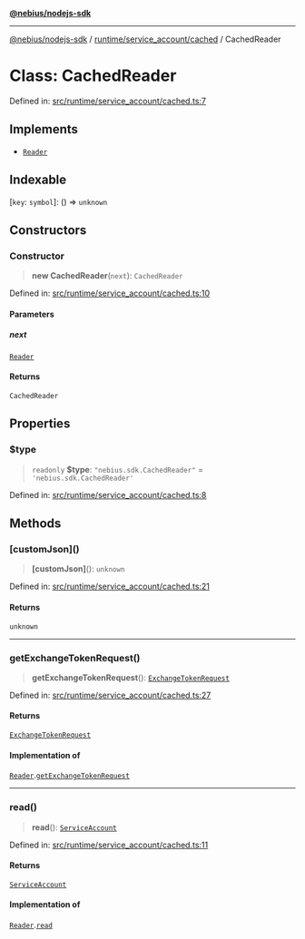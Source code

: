 [**@nebius/nodejs-sdk**](../../../../README.md)

---

[@nebius/nodejs-sdk](../../../../README.md) / [runtime/service_account/cached](../README.md) / CachedReader

# Class: CachedReader

Defined in: [src/runtime/service_account/cached.ts:7](https://github.com/nebius/nodejs-sdk/blob/a37d220b2851e3bf0d396cb03828d544f584df45/src/runtime/service_account/cached.ts#L7)

## Implements

- [`Reader`](../../service_account/interfaces/Reader.md)

## Indexable

\[`key`: `symbol`\]: () => `unknown`

## Constructors

### Constructor

> **new CachedReader**(`next`): `CachedReader`

Defined in: [src/runtime/service_account/cached.ts:10](https://github.com/nebius/nodejs-sdk/blob/a37d220b2851e3bf0d396cb03828d544f584df45/src/runtime/service_account/cached.ts#L10)

#### Parameters

##### next

[`Reader`](../../service_account/interfaces/Reader.md)

#### Returns

`CachedReader`

## Properties

### $type

> `readonly` **$type**: `"nebius.sdk.CachedReader"` = `'nebius.sdk.CachedReader'`

Defined in: [src/runtime/service_account/cached.ts:8](https://github.com/nebius/nodejs-sdk/blob/a37d220b2851e3bf0d396cb03828d544f584df45/src/runtime/service_account/cached.ts#L8)

## Methods

### \[customJson\]()

> **\[customJson\]**(): `unknown`

Defined in: [src/runtime/service_account/cached.ts:21](https://github.com/nebius/nodejs-sdk/blob/a37d220b2851e3bf0d396cb03828d544f584df45/src/runtime/service_account/cached.ts#L21)

#### Returns

`unknown`

---

### getExchangeTokenRequest()

> **getExchangeTokenRequest**(): [`ExchangeTokenRequest`](../../../../api/nebius/iam/v1/interfaces/ExchangeTokenRequest.md)

Defined in: [src/runtime/service_account/cached.ts:27](https://github.com/nebius/nodejs-sdk/blob/a37d220b2851e3bf0d396cb03828d544f584df45/src/runtime/service_account/cached.ts#L27)

#### Returns

[`ExchangeTokenRequest`](../../../../api/nebius/iam/v1/interfaces/ExchangeTokenRequest.md)

#### Implementation of

[`Reader`](../../service_account/interfaces/Reader.md).[`getExchangeTokenRequest`](../../service_account/interfaces/Reader.md#getexchangetokenrequest)

---

### read()

> **read**(): [`ServiceAccount`](../../service_account/classes/ServiceAccount.md)

Defined in: [src/runtime/service_account/cached.ts:11](https://github.com/nebius/nodejs-sdk/blob/a37d220b2851e3bf0d396cb03828d544f584df45/src/runtime/service_account/cached.ts#L11)

#### Returns

[`ServiceAccount`](../../service_account/classes/ServiceAccount.md)

#### Implementation of

[`Reader`](../../service_account/interfaces/Reader.md).[`read`](../../service_account/interfaces/Reader.md#read)
